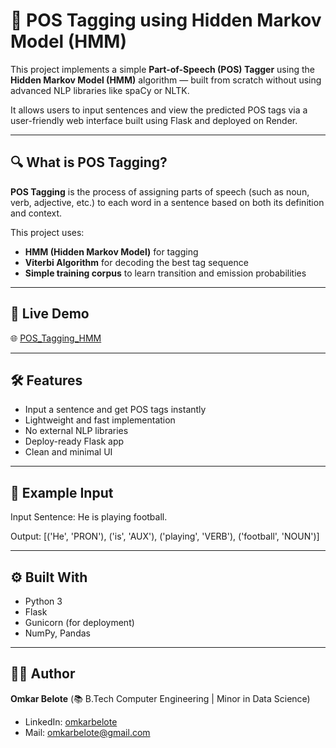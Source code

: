 # 🧠 POS Tagging using Hidden Markov Model (HMM)

This project implements a simple **Part-of-Speech (POS) Tagger** using the **Hidden Markov Model (HMM)** algorithm — built from scratch without using advanced NLP libraries like spaCy or NLTK.

It allows users to input sentences and view the predicted POS tags via a user-friendly web interface built using Flask and deployed on Render.

---

## 🔍 What is POS Tagging?

**POS Tagging** is the process of assigning parts of speech (such as noun, verb, adjective, etc.) to each word in a sentence based on both its definition and context.

This project uses:
- **HMM (Hidden Markov Model)** for tagging
- **Viterbi Algorithm** for decoding the best tag sequence
- **Simple training corpus** to learn transition and emission probabilities

---

## 🚀 Live Demo

🌐 [POS_Tagging_HMM](https://pos-tagging-hmm.onrender.com)

---

## 🛠️ Features

- Input a sentence and get POS tags instantly
- Lightweight and fast implementation
- No external NLP libraries
- Deploy-ready Flask app
- Clean and minimal UI

---

## 🧾 Example Input

Input Sentence: He is playing football.

Output: [('He', 'PRON'), ('is', 'AUX'), ('playing', 'VERB'), ('football', 'NOUN')]


---

## ⚙️ Built With

- Python 3
- Flask
- Gunicorn (for deployment)
- NumPy, Pandas

---

## 👨‍💻 Author

**Omkar Belote** (📚 B.Tech Computer Engineering | Minor in Data Science)
- LinkedIn: [omkarbelote](https://www.linkedin.com/in/omkarbelote/)
- Mail: [omkarbelote@gmail.com](mailto:omkarbelote@gmail.com)


